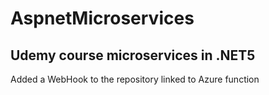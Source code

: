 # AspnetMicroservices
Udemy course microservices in .NET5
--------------
Added a WebHook to the repository linked to Azure function
